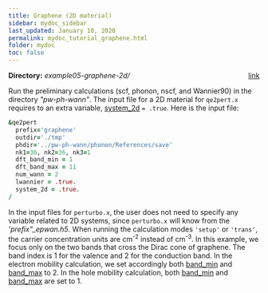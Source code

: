 ```yaml
---
title: Graphene (2D material) 
sidebar: mydoc_sidebar
last_updated: January 10, 2020
permalink: mydoc_tutorial_graphene.html
folder: mydoc
toc: false
---
```

<div markdown="span" class="alert alert-warning" role="alert"><i class="fa fa-folder fa"></i>
<b> Directory:</b>
<i>
example05-graphene-2d/
</i>
&nbsp;&nbsp;
<span style="float: right;">
<a href=
"https://caltech.box.com/s/2ael37t601nzhnmdxbvbgr3dt1ax7aff"
target="_blank">link</a>
</span>
</div>

Run the preliminary calculations (scf, phonon, nscf, and Wannier90) in the directory _"pw-ph-wann"_. The input file for a 2D material for `qe2pert.x` requires to an extra variable, [system_2d](mydoc_param_qe2pert#system_2d) `= .true`. Here is the input file: 

```fortran
&qe2pert
  prefix='graphene'
  outdir='./tmp'
  phdir='../pw-ph-wann/phonon/References/save'
  nk1=36, nk2=36, nk3=1
  dft_band_min = 1
  dft_band_max = 11
  num_wann = 2
  lwannier = .true.
  system_2d = .true.
/
```

In the input files for `perturbo.x`, the user does not need to specify any variable related to 2D systems, since `perturbo.x` will know from the _'prefix"\_epwan.h5_. When running the calculation modes `'setup'` or `'trans'`, the carrier concentration units are cm<sup>-2</sup> instead of  cm<sup>-3</sup>. In this example, we focus only on the two bands that cross the Dirac cone of graphene. The band index is 1 for the valence and 2 for the conduction band. In the  electron mobility calculation, we set accordingly both [band_min](mydoc_param_perturbo#band_min) and [band_max](mydoc_param_perturbo#band_max) to 2. In the hole mobility calculation, both [band_min](mydoc_param_perturbo#band_min) and [band_max](mydoc_param_perturbo#band_max) are set to 1.



